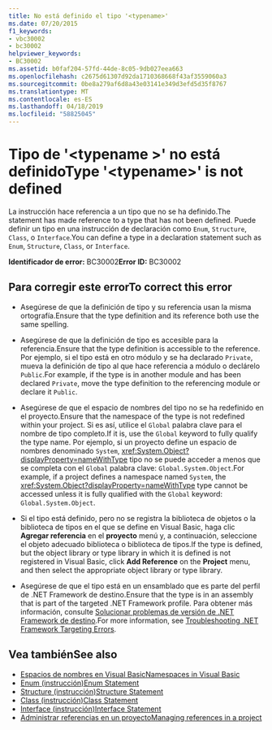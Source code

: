 ```yaml
---
title: No está definido el tipo '<typename>'
ms.date: 07/20/2015
f1_keywords:
- vbc30002
- bc30002
helpviewer_keywords:
- BC30002
ms.assetid: b0faf204-57fd-44de-8c05-9db027eea663
ms.openlocfilehash: c2675d61307d92da1710368668f43af3559060a3
ms.sourcegitcommit: 0be8a279af6d8a43e03141e349d3efd5d35f8767
ms.translationtype: MT
ms.contentlocale: es-ES
ms.lasthandoff: 04/18/2019
ms.locfileid: "58825045"
---
```

# <a name="type-typename-is-not-defined"></a><span data-ttu-id="103dd-102">Tipo de '\<typename >' no está definido</span><span class="sxs-lookup"><span data-stu-id="103dd-102">Type '\<typename>' is not defined</span></span>
<span data-ttu-id="103dd-103">La instrucción hace referencia a un tipo que no se ha definido.</span><span class="sxs-lookup"><span data-stu-id="103dd-103">The statement has made reference to a type that has not been defined.</span></span> <span data-ttu-id="103dd-104">Puede definir un tipo en una instrucción de declaración como `Enum`, `Structure`, `Class`, o `Interface`.</span><span class="sxs-lookup"><span data-stu-id="103dd-104">You can define a type in a declaration statement such as `Enum`, `Structure`, `Class`, or `Interface`.</span></span>  
  
 <span data-ttu-id="103dd-105">**Identificador de error:** BC30002</span><span class="sxs-lookup"><span data-stu-id="103dd-105">**Error ID:** BC30002</span></span>  
  
## <a name="to-correct-this-error"></a><span data-ttu-id="103dd-106">Para corregir este error</span><span class="sxs-lookup"><span data-stu-id="103dd-106">To correct this error</span></span>  
  
-   <span data-ttu-id="103dd-107">Asegúrese de que la definición de tipo y su referencia usan la misma ortografía.</span><span class="sxs-lookup"><span data-stu-id="103dd-107">Ensure that the type definition and its reference both use the same spelling.</span></span>  
  
-   <span data-ttu-id="103dd-108">Asegúrese de que la definición de tipo es accesible para la referencia.</span><span class="sxs-lookup"><span data-stu-id="103dd-108">Ensure that the type definition is accessible to the reference.</span></span> <span data-ttu-id="103dd-109">Por ejemplo, si el tipo está en otro módulo y se ha declarado `Private`, mueva la definición de tipo al que hace referencia a módulo o declárelo `Public`.</span><span class="sxs-lookup"><span data-stu-id="103dd-109">For example, if the type is in another module and has been declared `Private`, move the type definition to the referencing module or declare it `Public`.</span></span>  
  
-   <span data-ttu-id="103dd-110">Asegúrese de que el espacio de nombres del tipo no se ha redefinido en el proyecto.</span><span class="sxs-lookup"><span data-stu-id="103dd-110">Ensure that the namespace of the type is not redefined within your project.</span></span> <span data-ttu-id="103dd-111">Si es así, utilice el `Global` palabra clave para el nombre de tipo completo.</span><span class="sxs-lookup"><span data-stu-id="103dd-111">If it is, use the `Global` keyword to fully qualify the type name.</span></span> <span data-ttu-id="103dd-112">Por ejemplo, si un proyecto define un espacio de nombres denominado `System`, <xref:System.Object?displayProperty=nameWithType> tipo no se puede acceder a menos que se completa con el `Global` palabra clave: `Global.System.Object`.</span><span class="sxs-lookup"><span data-stu-id="103dd-112">For example, if a project defines a namespace named `System`, the <xref:System.Object?displayProperty=nameWithType> type cannot be accessed unless it is fully qualified with the `Global` keyword: `Global.System.Object`.</span></span>  
  
-   <span data-ttu-id="103dd-113">Si el tipo está definido, pero no se registra la biblioteca de objetos o la biblioteca de tipos en el que se define en Visual Basic, haga clic **Agregar referencia** en el **proyecto** menú y, a continuación, seleccione el objeto adecuado biblioteca o biblioteca de tipos.</span><span class="sxs-lookup"><span data-stu-id="103dd-113">If the type is defined, but the object library or type library in which it is defined is not registered in Visual Basic, click **Add Reference** on the **Project** menu, and then select the appropriate object library or type library.</span></span>  
  
-   <span data-ttu-id="103dd-114">Asegúrese de que el tipo está en un ensamblado que es parte del perfil de .NET Framework de destino.</span><span class="sxs-lookup"><span data-stu-id="103dd-114">Ensure that the type is in an assembly that is part of the targeted .NET Framework profile.</span></span> <span data-ttu-id="103dd-115">Para obtener más información, consulte [Solucionar problemas de versión de .NET Framework de destino](/visualstudio/msbuild/troubleshooting-dotnet-framework-targeting-errors).</span><span class="sxs-lookup"><span data-stu-id="103dd-115">For more information, see [Troubleshooting .NET Framework Targeting Errors](/visualstudio/msbuild/troubleshooting-dotnet-framework-targeting-errors).</span></span>  
  
## <a name="see-also"></a><span data-ttu-id="103dd-116">Vea también</span><span class="sxs-lookup"><span data-stu-id="103dd-116">See also</span></span>

- [<span data-ttu-id="103dd-117">Espacios de nombres en Visual Basic</span><span class="sxs-lookup"><span data-stu-id="103dd-117">Namespaces in Visual Basic</span></span>](../../../visual-basic/programming-guide/program-structure/namespaces.md)
- [<span data-ttu-id="103dd-118">Enum (instrucción)</span><span class="sxs-lookup"><span data-stu-id="103dd-118">Enum Statement</span></span>](../../../visual-basic/language-reference/statements/enum-statement.md)
- [<span data-ttu-id="103dd-119">Structure (instrucción)</span><span class="sxs-lookup"><span data-stu-id="103dd-119">Structure Statement</span></span>](../../../visual-basic/language-reference/statements/structure-statement.md)
- [<span data-ttu-id="103dd-120">Class (instrucción)</span><span class="sxs-lookup"><span data-stu-id="103dd-120">Class Statement</span></span>](../../../visual-basic/language-reference/statements/class-statement.md)
- [<span data-ttu-id="103dd-121">Interface (instrucción)</span><span class="sxs-lookup"><span data-stu-id="103dd-121">Interface Statement</span></span>](../../../visual-basic/language-reference/statements/interface-statement.md)
- [<span data-ttu-id="103dd-122">Administrar referencias en un proyecto</span><span class="sxs-lookup"><span data-stu-id="103dd-122">Managing references in a project</span></span>](/visualstudio/ide/managing-references-in-a-project)
